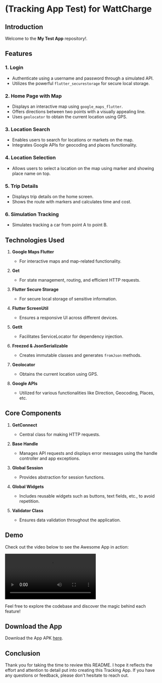 # (Tracking App Test) for WattCharge

## Introduction

Welcome to the **My Test App** repository!.

## Features

### 1. Login

- Authenticate using a username and password through a simulated API.
- Utilizes the powerful `flutter_securestorage` for secure local storage.

### 2. Home Page with Map

- Displays an interactive map using `google_maps_flutter`.
- Offers directions between two points with a visually appealing line.
- Uses `geolocator` to obtain the current location using GPS.

### 3. Location Search

- Enables users to search for locations or markets on the map.
- Integrates Google APIs for geocoding and places functionality.

### 4. Location Selection

- Allows users to select a location on the map using marker and showing place name on top.

### 5. Trip Details

- Displays trip details on the home screen.
- Shows the route with markers and calculates time and cost.

### 6. Simulation Tracking

- Simulates tracking a car from point A to point B.

## Technologies Used

1. **Google Maps Flutter**
   - For interactive maps and map-related functionality.

2. **Get**
   - For state management, routing, and efficient HTTP requests.

3. **Flutter Secure Storage**
   - For secure local storage of sensitive information.

4. **Flutter ScreenUtil**
   - Ensures a responsive UI across different devices.

5. **GetIt**
   - Facilitates ServiceLocator for dependency injection.

6. **Freezed & JsonSerializable**
   - Creates immutable classes and generates `fromJson` methods.

7. **Geolocator**
   - Obtains the current location using GPS.

8. **Google APIs**
   - Utilized for various functionalities like Direction, Geocoding, Places, etc.

## Core Components

1. **GetConnect**
   - Central class for making HTTP requests.

2. **Base Handle**
   - Manages API requests and displays error messages using the handle controller and app exceptions.

3. **Global Session**
   - Provides abstraction for session functions.

4. **Global Widgets**
   - Includes reusable widgets such as buttons, text fields, etc., to avoid repetition.

5. **Validator Class**
   - Ensures data validation throughout the application.

## Demo

Check out the video below to see the Awesome App in action:

![Awesome App Demo](demo_app.mp4)

Feel free to explore the codebase and discover the magic behind each feature!

## Download the App

Download the App APK [here](<https://drive.google.com/file/d/1WGk1Axi23xBIm-1dgT5IKCQG2qIDy6e3/view>).

## Conclusion

Thank you for taking the time to review this README. I hope it reflects the effort and attention to detail put into creating this Tracking App. If you have any questions or feedback, please don't hesitate to reach out.